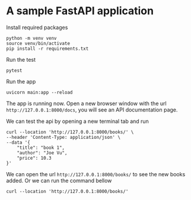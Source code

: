 # A sample FastAPI application

Install required packages

```
python -m venv venv
source venv/bin/activate
pip install -r requirements.txt
```

Run the test

```
pytest
```

Run the app

```
uvicorn main:app --reload
```

The app is running now. Open a new browser window with the url `http://127.0.0.1:8000/docs`, you will see an API documentation page.

We can test the api by opening a new terminal tab and run

```
curl --location 'http://127.0.0.1:8000/books/' \
--header 'Content-Type: application/json' \
--data '{
    "title": "book 1",
    "author": "Joe Vu",
    "price": 10.3
}'
```

We can open the url `http://127.0.0.1:8000/books/` to see the new books added. Or we can run the command bellow

```
curl --location 'http://127.0.0.1:8000/books/'
```
